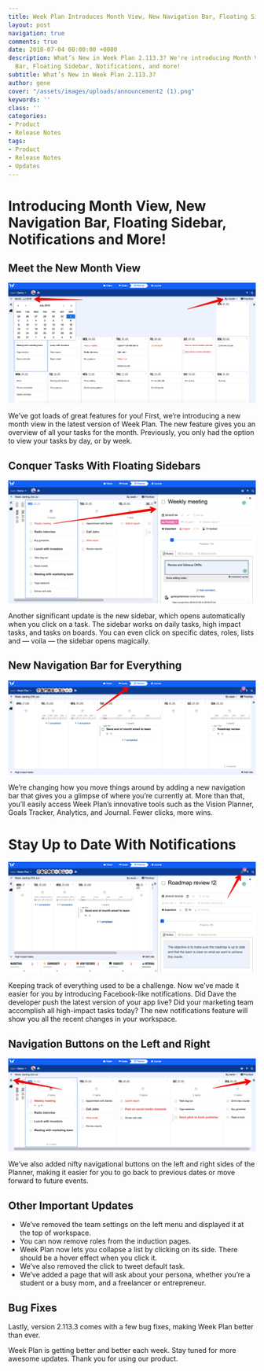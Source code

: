 ```yaml
---
title: Week Plan Introduces Month View, New Navigation Bar, Floating Sidebar and Notifications
layout: post
navigation: true
comments: true
date: 2018-07-04 00:00:00 +0000
description: What’s New in Week Plan 2.113.3? We're introducing Month View, New Navigation
  Bar, Floating Sidebar, Notifications, and more!
subtitle: What’s New in Week Plan 2.113.3?
author: gene
cover: "/assets/images/uploads/announcement2 (1).png"
keywords: ''
class: ''
categories:
- Product
- Release Notes
tags:
- Product
- Release Notes
- Updates
---
```

# **Introducing Month View, New Navigation Bar, Floating Sidebar, Notifications and More!**

## **Meet the New Month View**

![](/assets/images/uploads/month-view.png)

We’ve got loads of great features for you! First, we’re introducing a new month view in the latest version of Week Plan. The new feature gives you an overview of all your tasks for the month. Previously, you only had the option to view your tasks by day, or by week.

## **Conquer Tasks With Floating Sidebars** 

![](/assets/images/uploads/sidebar.png)

Another significant update is the new sidebar, which opens automatically when you click on a task. The sidebar works on daily tasks, high impact tasks, and tasks on boards. You can even click on specific dates, roles, lists and — voila — the sidebar opens magically.

## **New Navigation Bar for Everything** 

![](/assets/images/uploads/nav.png)

We’re changing how you move things around by adding a new navigation bar that gives you a glimpse of where you’re currently at. More than that, you’ll easily access Week Plan’s innovative tools such as the Vision Planner, Goals Tracker, Analytics, and Journal. Fewer clicks, more wins.

# **Stay Up to Date With Notifications**

![](/assets/images/uploads/notifications.png)

Keeping track of everything used to be a challenge. Now we’ve made it easier for you by introducing Facebook-like notifications. Did Dave the developer push the latest version of your app live? Did your marketing team accomplish all high-impact tasks today? The new notifications feature will show you all the recent changes in your workspace.

## **Navigation Buttons on the Left and Righ**t

![](/assets/images/uploads/buttons.png)

We’ve also added nifty navigational buttons on the left and right sides of the Planner, making it easier for you to go back to previous dates or move forward to future events.

## **Other Important Updates**

* We’ve removed the team settings on the left menu and displayed it at the top of workspace.
* You can now remove roles from the induction pages. 
* Week Plan now lets you collapse a list by clicking on its side. There should be a hover effect when you click it.
* We’ve also removed the click to tweet default task. 
* We’ve added a page that will ask about your persona, whether you’re a student or a busy mom, and a freelancer or entrepreneur.

## **Bug Fixes**

Lastly, version 2.113.3 comes with a few bug fixes, making Week Plan better than ever. 

Week Plan is getting better and better each week. Stay tuned for more awesome updates. Thank you for using our product.